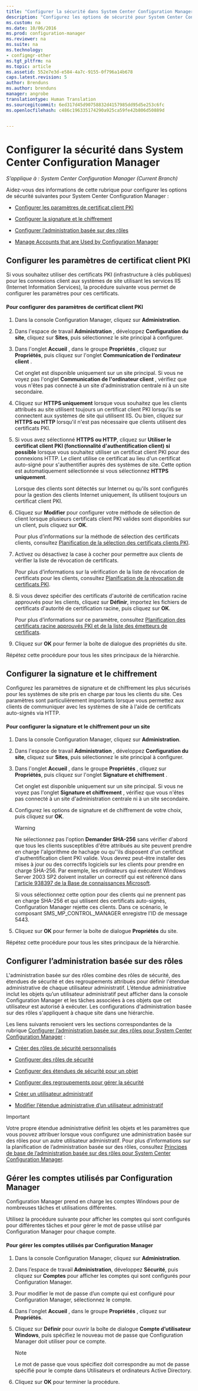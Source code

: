 ```yaml
---
title: "Configurer la sécurité dans System Center Configuration Manager | Microsoft Docs"
description: "Configurez les options de sécurité pour System Center Configuration Manager."
ms.custom: na
ms.date: 10/06/2016
ms.prod: configuration-manager
ms.reviewer: na
ms.suite: na
ms.technology:
- configmgr-other
ms.tgt_pltfrm: na
ms.topic: article
ms.assetid: 552e7e3d-e584-4a7c-9155-0f796a14b678
caps.latest.revision: 5
author: Brenduns
ms.author: brenduns
manager: angrobe
translationtype: Human Translation
ms.sourcegitcommit: 6ed317d45d90758832d4157985dd95d5e253c6fc
ms.openlocfilehash: c486c196335174290a925ca59fe42b806d50889d


---
```

# <a name="configure-security-in-system-center-configuration-manager"></a>Configurer la sécurité dans System Center Configuration Manager

*S’applique à : System Center Configuration Manager (Current Branch)*

Aidez-vous des informations de cette rubrique pour configurer les options de sécurité suivantes pour System Center Configuration Manager :  

-   [Configurer les paramètres de certificat client PKI](#BKMK_ConfigureClientPKI)  

-   [Configurer la signature et le chiffrement](#BKMK_ConfigureSigningEncryption)  

-   [Configurer l’administration basée sur des rôles](#BKMK_ConfigureRBA)  

-   [Manage Accounts that are Used by Configuration Manager](#BKMK_ManageAccounts)  

##  <a name="a-namebkmkconfigureclientpkia-configure-settings-for-client-pki-certificates"></a><a name="BKMK_ConfigureClientPKI"></a> Configurer les paramètres de certificat client PKI  
Si vous souhaitez utiliser des certificats PKI (infrastructure à clés publiques) pour les connexions client aux systèmes de site utilisant les services IIS (Internet Information Services), la procédure suivante vous permet de configurer les paramètres pour ces certificats.  

#### <a name="to-configure-client-pki-certificate-settings"></a>Pour configurer des paramètres de certificat client PKI  

1.  Dans la console Configuration Manager, cliquez sur **Administration**.  

2.  Dans l'espace de travail **Administration** , développez **Configuration du site**, cliquez sur **Sites**, puis sélectionnez le site principal à configurer.  

3.  Dans l'onglet **Accueil** , dans le groupe **Propriétés** , cliquez sur **Propriétés**, puis cliquez sur l'onglet **Communication de l'ordinateur client** .  

    Cet onglet est disponible uniquement sur un site principal. Si vous ne voyez pas l'onglet **Communication de l'ordinateur client** , vérifiez que vous n'êtes pas connecté à un site d'administration centrale ni à un site secondaire.  

4.  Cliquez sur **HTTPS uniquement** lorsque vous souhaitez que les clients attribués au site utilisent toujours un certificat client PKI lorsqu'ils se connectent aux systèmes de site qui utilisent IIS. Ou bien, cliquez sur **HTTPS ou HTTP** lorsqu'il n'est pas nécessaire que clients utilisent des certificats PKI.  

5.  Si vous avez sélectionné **HTTPS ou HTTP**, cliquez sur **Utiliser le certificat client PKI (fonctionnalité d'authentification client) si possible** lorsque vous souhaitez utiliser un certificat client PKI pour des connexions HTTP. Le client utilise ce certificat au lieu d'un certificat auto-signé pour s'authentifier auprès des systèmes de site. Cette option est automatiquement sélectionnée si vous sélectionnez **HTTPS uniquement**.  

    Lorsque des clients sont détectés sur Internet ou qu'ils sont configurés pour la gestion des clients Internet uniquement, ils utilisent toujours un certificat client PKI.  

6.  Cliquez sur **Modifier** pour configurer votre méthode de sélection de client lorsque plusieurs certificats client PKI valides sont disponibles sur un client, puis cliquez sur **OK**.  

    Pour plus d’informations sur la méthode de sélection des certificats clients, consultez [Planification de la sélection des certificats clients PKI](../../../core/plan-design/security/plan-for-security.md#BKMK_PlanningForClientCertificateSelection).  

7.  Activez ou désactivez la case à cocher pour permettre aux clients de vérifier la liste de révocation de certificats.  

    Pour plus d’informations sur la vérification de la liste de révocation de certificats pour les clients, consultez [Planification de la révocation de certificats PKI](../../../core/plan-design/security/plan-for-security.md#BKMK_PlanningForCRLs).  

8.  Si vous devez spécifier des certificats d'autorité de certification racine approuvés pour les clients, cliquez sur **Définir**, importez les fichiers de certificats d'autorité de certification racine, puis cliquez sur **OK**.  

    Pour plus d’informations sur ce paramètre, consultez [Planification des certificats racine approuvés PKI et de la liste des émetteurs de certificats](../../../core/plan-design/security/plan-for-security.md#BKMK_PlanningForRootCAs).  

9. Cliquez sur **OK** pour fermer la boîte de dialogue des propriétés du site.  

Répétez cette procédure pour tous les sites principaux de la hiérarchie.  

##  <a name="a-namebkmkconfiguresigningencryptiona-configure-signing-and-encryption"></a><a name="BKMK_ConfigureSigningEncryption"></a> Configurer la signature et le chiffrement  
Configurez les paramètres de signature et de chiffrement les plus sécurisés pour les systèmes de site pris en charge par tous les clients du site. Ces paramètres sont particulièrement importants lorsque vous permettez aux clients de communiquer avec les systèmes de site à l'aide de certificats auto-signés via HTTP.  

#### <a name="to-configure-signing-and-encryption-for-a-site"></a>Pour configurer la signature et le chiffrement pour un site  

1.  Dans la console Configuration Manager, cliquez sur **Administration**.  

2.  Dans l'espace de travail **Administration** , développez **Configuration du site**, cliquez sur **Sites**, puis sélectionnez le site principal à configurer.  

3.  Dans l'onglet **Accueil** , dans le groupe **Propriétés** , cliquez sur **Propriétés**, puis cliquez sur l'onglet **Signature et chiffrement** .  

    Cet onglet est disponible uniquement sur un site principal. Si vous ne voyez pas l'onglet **Signature et chiffrement** , vérifiez que vous n'êtes pas connecté à un site d'administration centrale ni à un site secondaire.  

4.  Configurez les options de signature et de chiffrement de votre choix, puis cliquez sur **OK**.  

    > [!WARNING]  
    >  Ne sélectionnez pas l'option **Demander SHA-256** sans vérifier d'abord que tous les clients susceptibles d'être attribués au site peuvent prendre en charge l'algorithme de hachage ou qu''ils disposent d'un certificat d'authentification client PKI valide. Vous devrez peut-être installer des mises à jour ou des correctifs logiciels sur les clients pour prendre en charge SHA-256. Par exemple, les ordinateurs qui exécutent Windows Server 2003 SP2 doivent installer un correctif qui est référencé dans [l'article 938397 de la Base de connaissances Microsoft](http://go.microsoft.com/fwlink/p/?LinkId=226666).  
    >   
    >  Si vous sélectionnez cette option pour des clients qui ne prennent pas en charge SHA-256 et qui utilisent des certificats auto-signés, Configuration Manager rejette ces clients. Dans ce scénario, le composant SMS_MP_CONTROL_MANAGER enregistre l'ID de message 5443.  

5.  Cliquez sur **OK** pour fermer la boîte de dialogue **Propriétés** du site.  

Répétez cette procédure pour tous les sites principaux de la hiérarchie.  

##  <a name="a-namebkmkconfigurerbaa-configure-role-based-administration"></a><a name="BKMK_ConfigureRBA"></a> Configurer l’administration basée sur des rôles  
L'administration basée sur des rôles combine des rôles de sécurité, des étendues de sécurité et des regroupements attribués pour définir l'étendue administrative de chaque utilisateur administratif. L’étendue administrative inclut les objets qu’un utilisateur administratif peut afficher dans la console Configuration Manager et les tâches associées à ces objets que cet utilisateur est autorisé à exécuter. Les configurations d'administration basée sur des rôles s'appliquent à chaque site dans une hiérarchie.  

Les liens suivants renvoient vers les sections correspondantes de la rubrique [Configurer l’administration basée sur des rôles pour System Center Configuration Manager](../../../core/servers/deploy/configure/configure-role-based-administration.md) :  

-   [Créer des rôles de sécurité personnalisés](../../../core/servers/deploy/configure/configure-role-based-administration.md#BKMK_CreateSecRole)  

-   [Configurer des rôles de sécurité](../../../core/servers/deploy/configure/configure-role-based-administration.md#BKMK_ConfigSecRole)  

-   [Configurer des étendues de sécurité pour un objet](../../../core/servers/deploy/configure/configure-role-based-administration.md#BKMK_ConfigSecScope)  

-   [Configurer des regroupements pour gérer la sécurité](../../../core/servers/deploy/configure/configure-role-based-administration.md#BKMK_ConfigColl)  

-   [Créer un utilisateur administratif](../../../core/servers/deploy/configure/configure-role-based-administration.md#BKMK_Create_AdminUser)  

-   [Modifier l’étendue administrative d’un utilisateur administratif](../../../core/servers/deploy/configure/configure-role-based-administration.md#BKMK_ModAdminUser)  

> [!IMPORTANT]  
>  Votre propre étendue administrative définit les objets et les paramètres que vous pouvez attribuer lorsque vous configurez une administration basée sur des rôles pour un autre utilisateur administratif. Pour plus d’informations sur la planification de l’administration basée sur des rôles, consultez [Principes de base de l’administration basée sur des rôles pour System Center Configuration Manager](../../../core/understand/fundamentals-of-role-based-administration.md).  

##  <a name="a-namebkmkmanageaccountsa-manage-accounts-that-are-used-by-configuration-manager"></a><a name="BKMK_ManageAccounts"></a> Gérer les comptes utilisés par Configuration Manager  
Configuration Manager prend en charge les comptes Windows pour de nombreuses tâches et utilisations différentes.  

Utilisez la procédure suivante pour afficher les comptes qui sont configurés pour différentes tâches et pour gérer le mot de passe utilisé par Configuration Manager pour chaque compte.  

#### <a name="to-manage-accounts-that-are-used-by-configuration-manager"></a>Pour gérer les comptes utilisés par Configuration Manager  

1.  Dans la console Configuration Manager, cliquez sur **Administration**.  

2.  Dans l’espace de travail **Administration**, développez **Sécurité**, puis cliquez sur **Comptes** pour afficher les comptes qui sont configurés pour Configuration Manager.  

3.  Pour modifier le mot de passe d’un compte qui est configuré pour Configuration Manager, sélectionnez le compte.  

4.  Dans l'onglet **Accueil** , dans le groupe **Propriétés** , cliquez sur **Propriétés**.  

5.  Cliquez sur **Définir** pour ouvrir la boîte de dialogue **Compte d’utilisateur Windows**, puis spécifiez le nouveau mot de passe que Configuration Manager doit utiliser pour ce compte.  

    > [!NOTE]  
    >  Le mot de passe que vous spécifiez doit correspondre au mot de passe spécifié pour le compte dans Utilisateurs et ordinateurs Active Directory.  

6.  Cliquez sur **OK** pour terminer la procédure.  



<!--HONumber=Dec16_HO3-->


